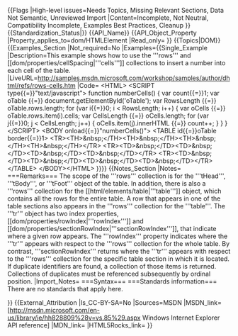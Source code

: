 {{Flags
|High-level issues=Needs Topics, Missing Relevant Sections, Data Not Semantic, Unreviewed Import
|Content=Incomplete, Not Neutral, Compatibility Incomplete, Examples Best Practices, Cleanup
}}
{{Standardization_Status|}}
{{API_Name}}
{{API_Object_Property
|Property_applies_to=dom/HTMLElement
|Read_only=
}}
{{Topics|DOM}}
{{Examples_Section
|Not_required=No
|Examples={{Single_Example
|Description=This example shows how to use the '''rows''' and [[dom/properties/cellSpacing|'''cells''']] collections to insert a number into each cell of the table.
|LiveURL=http://samples.msdn.microsoft.com/workshop/samples/author/dhtml/refs/rows-cells.htm
|Code=
&lt;HTML&gt;
&lt;SCRIPT type{{=}}"text/javascript"&gt;
function numberCells()
{
	var count{{=}}1;
	var oTable {{=}} document.getElementById('oTable');
	var RowsLength {{=}} oTable.rows.length;
	for (var i{{=}}0; i &lt; RowsLength; i++)
	{
	    var oCells {{=}} oTable.rows.item(i).cells;
	    var CellsLength {{=}} oCells.length;
	    for (var j{{=}}0; j &lt; CellsLength; j++) 
	    {
		    oCells.item(j).innerHTML {{=}} count++;
	    }
	}
}
&lt;/SCRIPT&gt;
&lt;BODY onload{{=}}"numberCells()"&gt;
&lt;TABLE id{{=}}oTable border{{=}}1&gt;
&lt;TR&gt;&lt;TH&gt;&amp;nbsp;&lt;/TH&gt;&lt;TH&gt;&amp;nbsp;&lt;/TH&gt;&lt;TH&gt;&amp;nbsp;&lt;/TH&gt;&lt;TH&gt;&amp;nbsp;&lt;/TH&gt;&lt;/TR&gt;
&lt;TR&gt;&lt;TD&gt;&amp;nbsp;&lt;/TD&gt;&lt;TD&gt;&amp;nbsp;&lt;/TD&gt;&lt;TD&gt;&amp;nbsp;&lt;/TD&gt;&lt;TD&gt;&amp;nbsp;&lt;/TD&gt;&lt;/TR&gt;
&lt;TR&gt;&lt;TD&gt;&amp;nbsp;&lt;/TD&gt;&lt;TD&gt;&amp;nbsp;&lt;/TD&gt;&lt;TD&gt;&amp;nbsp;&lt;/TD&gt;&lt;TD&gt;&amp;nbsp;&lt;/TD&gt;&lt;/TR&gt;
&lt;/TABLE&gt;
&lt;/BODY&gt;&lt;/HTML&gt; 
}}}}
{{Notes_Section
|Notes=
===Remarks===
The scope of the '''rows''' collection is for the '''tHead''', '''tBody''', or '''tFoot''' object of the table. In addition, there is also a '''rows''' collection for the [[html/elements/table|'''table''']] object, which contains all the rows for the entire table. A row that appears in one of the table sections also appears in the '''rows''' collection for the '''table'''.
The '''tr''' object has two index properties, [[dom/properties/rowIndex|'''rowIndex''']] and [[dom/properties/sectionRowIndex|'''sectionRowIndex''']], that indicate where a given row appears. The '''rowIndex''' property indicates where the '''tr''' appears with respect to the '''rows''' collection for the whole table. By contrast, '''sectionRowIndex''' returns where the '''tr''' appears with respect to the '''rows''' collection for the specific table section in which it is located.
If duplicate identifiers are found, a collection of those items is returned. Collections of duplicates must be referenced subsequently by ordinal position.
|Import_Notes=
===Syntax===
===Standards information===
There are no standards that apply here.

}}
{{External_Attribution
|Is_CC-BY-SA=No
|Sources=MSDN
|MSDN_link=[http://msdn.microsoft.com/en-us/library/ie/hh828809%28v=vs.85%29.aspx Windows Internet Explorer API reference]
|MDN_link=
|HTML5Rocks_link=
}}